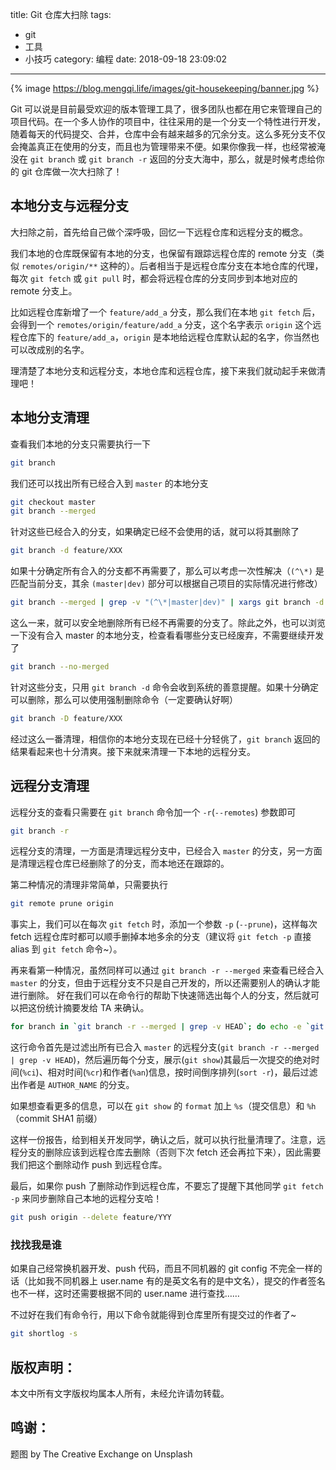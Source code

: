title: Git 仓库大扫除
tags:
  - git
  - 工具
  - 小技巧
category: 编程
date: 2018-09-18 23:09:02
---

{% image https://blog.mengqi.life/images/git-housekeeping/banner.jpg %}

Git 可以说是目前最受欢迎的版本管理工具了，很多团队也都在用它来管理自己的项目代码。在一个多人协作的项目中，往往采用的是一个分支一个特性进行开发，随着每天的代码提交、合并，仓库中会有越来越多的冗余分支。这么多死分支不仅会掩盖真正在使用的分支，而且也为管理带来不便。如果你像我一样，也经常被淹没在 `git branch` 或 `git branch -r` 返回的分支大海中，那么，就是时候考虑给你的 git 仓库做一次大扫除了！

## 本地分支与远程分支
大扫除之前，首先给自己做个深呼吸，回忆一下远程仓库和远程分支的概念。

我们本地的仓库既保留有本地的分支，也保留有跟踪远程仓库的 remote 分支（类似 `remotes/origin/**` 这种的）。后者相当于是远程仓库分支在本地仓库的代理，每次 `git fetch` 或 `git pull` 时，都会将远程仓库的分支同步到本地对应的 remote 分支上。

比如远程仓库新增了一个 `feature/add_a` 分支，那么我们在本地 `git fetch` 后，会得到一个 `remotes/origin/feature/add_a` 分支，这个名字表示 `origin` 这个远程仓库下的 `feature/add_a`，`origin` 是本地给远程仓库默认起的名字，你当然也可以改成别的名字。

理清楚了本地分支和远程分支，本地仓库和远程仓库，接下来我们就动起手来做清理吧！

<!-- more -->

## 本地分支清理
查看我们本地的分支只需要执行一下
```sh
git branch
```

我们还可以找出所有已经合入到 `master` 的本地分支

```sh
git checkout master
git branch --merged
```

针对这些已经合入的分支，如果确定已经不会使用的话，就可以将其删除了

```sh
git branch -d feature/XXX
```

如果十分确定所有合入的分支都不再需要了，那么可以考虑一次性解决（`(^\*)` 是匹配当前分支，其余 `(master|dev)` 部分可以根据自己项目的实际情况进行修改）

```sh
git branch --merged | grep -v "(^\*|master|dev)" | xargs git branch -d
```

这么一来，就可以安全地删除所有已经不再需要的分支了。除此之外，也可以浏览一下没有合入 master 的本地分支，检查看看哪些分支已经废弃，不需要继续开发了

```sh
git branch --no-merged
```

针对这些分支，只用 `git branch -d` 命令会收到系统的善意提醒。如果十分确定可以删除，那么可以使用强制删除命令（一定要确认好啊）

```sh
git branch -D feature/XXX
```

经过这么一番清理，相信你的本地分支现在已经十分轻佻了，`git branch` 返回的结果看起来也十分清爽。接下来就来清理一下本地的远程分支。

## 远程分支清理

远程分支的查看只需要在 `git branch` 命令加一个 `-r`(`--remotes`) 参数即可

```sh
git branch -r
```

远程分支的清理，一方面是清理远程分支中，已经合入 `master` 的分支，另一方面是清理远程仓库已经删除了的分支，而本地还在跟踪的。

第二种情况的清理非常简单，只需要执行

```sh
git remote prune origin
```

事实上，我们可以在每次 `git fetch` 时，添加一个参数 `-p` (`--prune`)，这样每次 fetch 远程仓库时都可以顺手删掉本地多余的分支（建议将 `git fetch -p` 直接 alias 到 `git fetch` 命令~）。

再来看第一种情况，虽然同样可以通过 `git branch -r --merged` 来查看已经合入 `master` 的分支，但由于远程分支不只是自己开发的，所以还需要别人的确认才能进行删除。
好在我们可以在命令行的帮助下快速筛选出每个人的分支，然后就可以把这份统计摘要发给 TA 来确认。

```sh
for branch in `git branch -r --merged | grep -v HEAD`; do echo -e `git show --format="%ci %cr %an" $branch | head -n 1`; done | sort -r | grep AUTHOR_NAME
```

这行命令首先是过滤出所有已合入 `master` 的远程分支(`git branch -r --merged | grep -v HEAD`)，然后遍历每个分支，展示(`git show`)其最后一次提交的绝对时间(`%ci`)、相对时间(`%cr`)和作者(`%an`)信息，按时间倒序排列(`sort -r`)，最后过滤出作者是 `AUTHOR_NAME` 的分支。

如果想查看更多的信息，可以在 `git show` 的 `format` 加上 `%s`（提交信息）和 `%h`（commit SHA1 前缀）

这样一份报告，给到相关开发同学，确认之后，就可以执行批量清理了。注意，远程分支的删除应该到远程仓库去删除（否则下次 fetch 还会再拉下来），因此需要我们把这个删除动作 push 到远程仓库。

最后，如果你 push 了删除动作到远程仓库，不要忘了提醒下其他同学 `git fetch -p` 来同步删除自己本地的远程分支哈！

```sh
git push origin --delete feature/YYY
```

### 找找我是谁
如果自己经常换机器开发、push 代码，而且不同机器的 git config 不完全一样的话（比如我不同机器上 user.name 有的是英文名有的是中文名），提交的作者签名也不一样，这时还需要根据不同的 user.name 进行查找……

不过好在我们有命令行，用以下命令就能得到仓库里所有提交过的作者了~

```sh
git shortlog -s
```

版权声明：
---
本文中所有文字版权均属本人所有，未经允许请勿转载。

鸣谢：
---
题图 by The Creative Exchange on Unsplash
